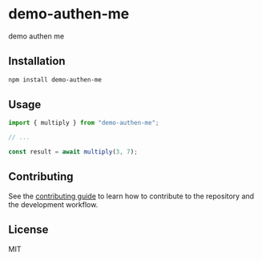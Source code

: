 # demo-authen-me

demo authen me

## Installation

```sh
npm install demo-authen-me
```

## Usage

```js
import { multiply } from "demo-authen-me";

// ...

const result = await multiply(3, 7);
```

## Contributing

See the [contributing guide](CONTRIBUTING.md) to learn how to contribute to the repository and the development workflow.

## License

MIT
